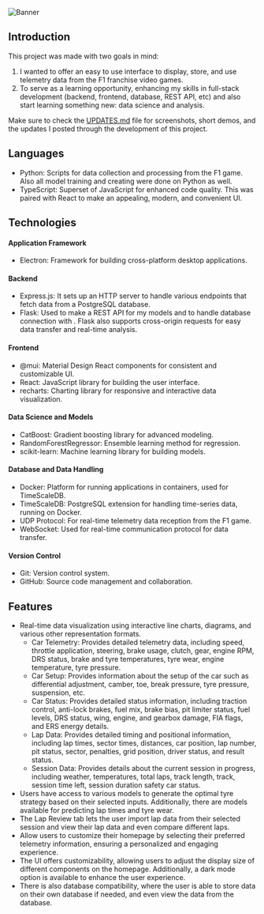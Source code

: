 ![Banner](images/banner.jpg)
## Introduction
This project was made with two goals in mind:
1. I wanted to offer an easy to use interface to display, store, and use telemetry data from the F1 franchise video games.
2. To serve as a learning opportunity, enhancing my skills in full-stack development (backend, frontend, database, REST API, etc) and also start learning something new: data science and analysis.

Make sure to check the [UPDATES.md](UPDATES.md) file for screenshots, short demos, and the updates I posted through the development of this project.
## Languages
- Python: Scripts for data collection and processing from the F1 game. Also all model training and creating were done on Python as well.
- TypeScript: Superset of JavaScript for enhanced code quality. This was paired with React to make an appealing, modern, and convenient UI. 

## Technologies
#### Application Framework
- Electron: Framework for building cross-platform desktop applications.
#### Backend
- Express.js: It sets up an HTTP server to handle various endpoints that fetch data from a PostgreSQL database.
- Flask: Used to make a REST API for my models and to handle database connection with . Flask also supports cross-origin requests for easy data transfer and real-time analysis.
#### Frontend
- @mui: Material Design React components for consistent and customizable UI.
- React: JavaScript library for building the user interface.
- recharts: Charting library for responsive and interactive data visualization.
#### Data Science and Models
- CatBoost: Gradient boosting library for advanced modeling.
- RandomForestRegressor: Ensemble learning method for regression.
- scikit-learn: Machine learning library for building models.
#### Database and Data Handling
- Docker: Platform for running applications in containers, used for TimeScaleDB.
- TimeScaleDB: PostgreSQL extension for handling time-series data, running on Docker.
- UDP Protocol: For real-time telemetry data reception from the F1 game.
- WebSocket: Used for real-time communication protocol for data transfer.
#### Version Control
- Git: Version control system.
- GitHub: Source code management and collaboration.

## Features
- Real-time data visualization using interactive line charts, diagrams, and various other representation formats.
    - Car Telemetry: Provides detailed telemetry data, including speed, throttle application, steering, brake usage, clutch, gear, engine RPM, DRS status, brake and tyre temperatures, tyre wear, engine temperature, tyre pressure.
    - Car Setup: Provides information about the setup of the car such as differential adjustment, camber, toe, break pressure, tyre pressure, suspension, etc.
    - Car Status: Provides detailed status information, including traction control, anti-lock brakes, fuel mix, brake bias, pit limiter status, fuel levels, DRS status, wing, engine, and gearbox damage, FIA flags, and ERS energy details.
    - Lap Data: Provides detailed timing and positional information, including lap times, sector times, distances, car position, lap number, pit status, sector, penalties, grid position, driver status, and result status.
    - Session Data: Provides details about the current session in progress, including weather, temperatures, total laps, track length, track, session time left, session duration safety car status.
- Users have access to various models to generate the optimal tyre strategy based on their selected inputs. Additionally, there are models available for predicting lap times and tyre wear.
- The Lap Review tab lets the user import lap data from their selected session and view their lap data and even compare different laps.
- Allow users to customize their homepage by selecting their preferred telemetry information, ensuring a personalized and engaging experience.
- The UI offers customizability, allowing users to adjust the display size of different components on the homepage. Additionally, a dark mode option is available to enhance the user experience.
- There is also database compatibility, where the user is able to store data on their own database if needed, and even view the data from the database.
